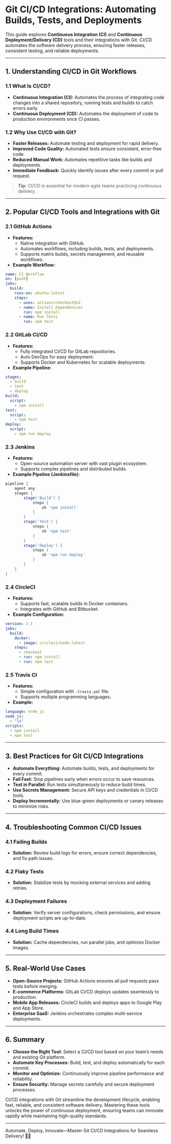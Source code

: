 # Git CI/CD Integrations: Automating Builds, Tests, and Deployments

This guide explores **Continuous Integration (CI)** and **Continuous Deployment/Delivery (CD)** tools and their integrations with Git. CI/CD automates the software delivery process, ensuring faster releases, consistent testing, and reliable deployments.

---

## 1. Understanding CI/CD in Git Workflows

### 1.1 What Is CI/CD?

- **Continuous Integration (CI):** Automates the process of integrating code changes into a shared repository, running tests and builds to catch errors early.
- **Continuous Deployment (CD):** Automates the deployment of code to production environments once CI passes.

### 1.2 Why Use CI/CD with Git?
- **Faster Releases:** Automate testing and deployment for rapid delivery.
- **Improved Code Quality:** Automated tests ensure consistent, error-free code.
- **Reduced Manual Work:** Automates repetitive tasks like builds and deployments.
- **Immediate Feedback:** Quickly identify issues after every commit or pull request.

> **Tip:** CI/CD is essential for modern agile teams practicing continuous delivery.

---

## 2. Popular CI/CD Tools and Integrations with Git

### 2.1 GitHub Actions
- **Features:**
  - Native integration with GitHub.
  - Automates workflows, including builds, tests, and deployments.
  - Supports matrix builds, secrets management, and reusable workflows.
- **Example Workflow:**
```yaml
name: CI Workflow
on: [push]
jobs:
  build:
    runs-on: ubuntu-latest
    steps:
      - uses: actions/checkout@v2
      - name: Install Dependencies
        run: npm install
      - name: Run Tests
        run: npm test
```

### 2.2 GitLab CI/CD
- **Features:**
  - Fully integrated CI/CD for GitLab repositories.
  - Auto DevOps for easy deployment.
  - Supports Docker and Kubernetes for scalable deployments.
- **Example Pipeline:**
```yaml
stages:
  - build
  - test
  - deploy
build:
  script:
    - npm install
test:
  script:
    - npm test
deploy:
  script:
    - npm run deploy
```

### 2.3 Jenkins
- **Features:**
  - Open-source automation server with vast plugin ecosystem.
  - Supports complex pipelines and distributed builds.
- **Example Pipeline (Jenkinsfile):**
```groovy
pipeline {
    agent any
    stages {
        stage('Build') {
            steps {
                sh 'npm install'
            }
        }
        stage('Test') {
            steps {
                sh 'npm test'
            }
        }
        stage('Deploy') {
            steps {
                sh 'npm run deploy'
            }
        }
    }
}
```

### 2.4 CircleCI
- **Features:**
  - Supports fast, scalable builds in Docker containers.
  - Integrates with GitHub and Bitbucket.
- **Example Configuration:**
```yaml
version: 2.1
jobs:
  build:
    docker:
      - image: circleci/node:latest
    steps:
      - checkout
      - run: npm install
      - run: npm test
```

### 2.5 Travis CI
- **Features:**
  - Simple configuration with `.travis.yml` file.
  - Supports multiple programming languages.
- **Example:**
```yaml
language: node_js
node_js:
  - "14"
scripts:
  - npm install
  - npm test
```

---

## 3. Best Practices for Git CI/CD Integrations

- **Automate Everything:** Automate builds, tests, and deployments for every commit.
- **Fail Fast:** Stop pipelines early when errors occur to save resources.
- **Test in Parallel:** Run tests simultaneously to reduce build times.
- **Use Secrets Management:** Secure API keys and credentials in CI/CD tools.
- **Deploy Incrementally:** Use blue-green deployments or canary releases to minimize risks.

---

## 4. Troubleshooting Common CI/CD Issues

### 4.1 Failing Builds
- **Solution:** Review build logs for errors, ensure correct dependencies, and fix path issues.

### 4.2 Flaky Tests
- **Solution:** Stabilize tests by mocking external services and adding retries.

### 4.3 Deployment Failures
- **Solution:** Verify server configurations, check permissions, and ensure deployment scripts are up-to-date.

### 4.4 Long Build Times
- **Solution:** Cache dependencies, run parallel jobs, and optimize Docker images.

---

## 5. Real-World Use Cases

- **Open-Source Projects:** GitHub Actions ensures all pull requests pass tests before merging.
- **E-commerce Platforms:** GitLab CI/CD deploys updates seamlessly to production.
- **Mobile App Releases:** CircleCI builds and deploys apps to Google Play and App Store.
- **Enterprise SaaS:** Jenkins orchestrates complex multi-service deployments.

---

## 6. Summary

- **Choose the Right Tool:** Select a CI/CD tool based on your team’s needs and existing Git platform.
- **Automate Key Processes:** Build, test, and deploy automatically for each commit.
- **Monitor and Optimize:** Continuously improve pipeline performance and reliability.
- **Ensure Security:** Manage secrets carefully and secure deployment processes.

CI/CD integrations with Git streamline the development lifecycle, enabling fast, reliable, and consistent software delivery. Mastering these tools unlocks the power of continuous deployment, ensuring teams can innovate rapidly while maintaining high-quality standards.

---

Automate, Deploy, Innovate—Master Git CI/CD Integrations for Seamless Delivery! 🚀✨

